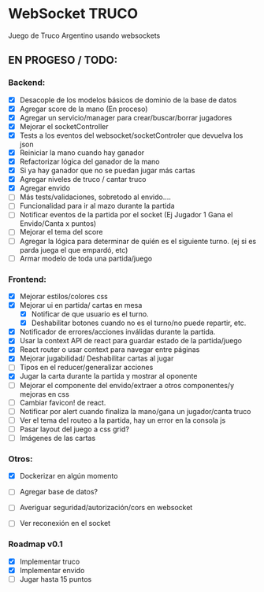 # WebSocket TRUCO

Juego de Truco Argentino usando websockets


## EN PROGESO / TODO:


### Backend:
- [x] Desacople de los modelos básicos de dominio de la base de datos
- [x] Agregar score de la mano (En proceso)
- [x] Agregar un servicio/manager para crear/buscar/borrar jugadores
- [x] Mejorar el socketController
- [x] Tests a los eventos del websocket/socketControler que devuelva los json
- [x] Reiniciar la mano cuando hay ganador
- [x] Refactorizar lógica del ganador de la mano
- [x] Si ya hay ganador que no se puedan jugar más cartas
- [x] Agregar niveles de truco / cantar truco
- [x] Agregar envido
- [ ] Más tests/validaciones, sobretodo al envido....
- [ ] Funcionalidad para ir al mazo durante la partida
- [ ] Notificar eventos de la partida por el socket (Ej Jugador 1 Gana el Envido/Canta x puntos)
- [ ] Mejorar el tema del score
- [ ] Agregar la lógica para determinar de quién es el siguiente turno. (ej si es parda juega el que empardó, etc)
- [ ] Armar modelo de toda una partida/juego

### Frontend:
- [x] Mejorar estilos/colores css
- [x] Mejorar ui en partida/ cartas en mesa
  - [x] Notificar de que usuario es el turno.
  - [x] Deshabilitar botones cuando no es el turno/no puede repartir, etc.
- [x] Notificador de errores/acciones inválidas durante la partida.
- [x] Usar la context API de react para guardar estado de la partida/juego
- [x] React router o usar context para navegar entre páginas
- [x] Mejorar jugabilidad/ Deshabilitar cartas al jugar
- [ ] Tipos en el reducer/generalizar acciones
- [x] Jugar la carta durante la partida y mostrar al oponente
- [ ] Mejorar el componente del envido/extraer a otros componentes/y mejoras en css
- [ ] Cambiar favicon! de react.
- [ ] Notificar por alert cuando finaliza la mano/gana un jugador/canta truco
- [ ] Ver el tema del routeo a la partida, hay un error en la consola js
- [ ] Pasar layout del juego a css grid?
- [ ] Imágenes de las cartas

### Otros:
- [x] Dockerizar en algún momento
- [ ] Agregar base de datos?
- [ ] Averiguar seguridad/autorización/cors en websocket
- [ ] Ver reconexión en el socket


### Roadmap v0.1
- [x] Implementar truco
- [x] Implementar envido
- [ ] Jugar hasta 15 puntos
